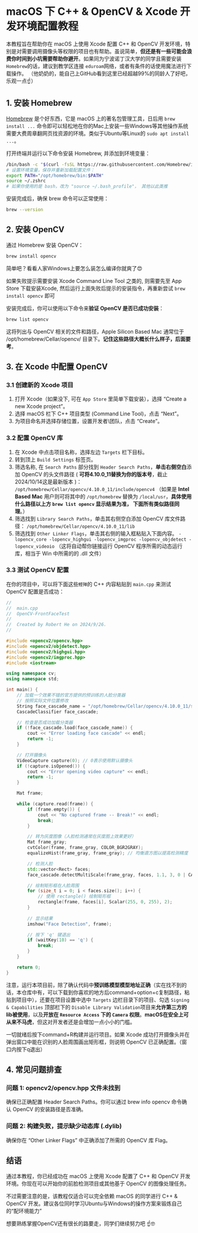 
<!--README.md-->
<!--OpenCV-FrontFaceTest-->
<!--Created by Robert He on 2024/10/13.-->

# macOS 下 C++ & OpenCV & Xcode 开发环境配置教程

本教程旨在帮助你在 macOS 上使用 Xcode 配置 C++ 和 OpenCV 开发环境，特别是对需要调用摄像头等权限的项目也有帮助。虽说简单，**但还是有一些可能会浪费你时间到小坑需要帮助你避开**。如果同为宁波诺丁汉大学的同学且需要安装 ```Homebrew```的话，建议到教学区连接 ```eduroam```网络，或者有条件的话使用魔法进行下载操作。
（他奶奶的，能自己上GitHub看到这里已经超越99%的同龄人了好吧，乐观一点☝️）

## 1. 安装 Homebrew

[Homebrew](https://brew.sh/) 是个好东西，它是 macOS 上的著名包管理工具，日后用 ```brew install ...``` 命令即可以轻松地在你的Mac上安装一些Windows等其他操作系统需要大费周章翻网页找资源的环境。类似于Ubuntu等Linux的 ```sudo apt install ...```。

打开终端并运行以下命令安装 Homebrew, 并添加到环境变量：

```zsh
/bin/bash -c "$(curl -fsSL https://raw.githubusercontent.com/Homebrew/install/HEAD/install.sh)"
# 设置环境变量，保存并重新加载配置文件：
export PATH="/opt/homebrew/bin:$PATH"
source ~/.zshrc
# 如果你使用的是 bash，改为 "source ~/.bash_profile"， 其他以此类推
```

安装完成后，确保 brew 命令可以正常使用：

```zsh
brew --version
```

## 2. 安装 OpenCV

通过 Homebrew 安装 OpenCV：

```zsh
brew install opencv
```

简单吧？看看人家Windows上要怎么装怎么编译你就爽了😍

如果失败提示需要安装 Xcode Command Line Tool 之类的, 则需要先至 App Store 下载安装Xcode, 然后运行上面失败后提示的安装指令，再重新尝试 ```brew install opencv``` 即可

安装完成后，你可以使用以下命令来**验证 OpenCV 是否已成功安装**：

```zsh
brew list opencv
```

这将列出与 OpenCV 相关的文件和路径，Apple Silicon Based Mac 通常位于 /opt/homebrew/Cellar/opencv/ 目录下。**记住这些路径大概长什么样子，后面要考**。

## 3. 在 Xcode 中配置 OpenCV

### 3.1 创建新的 Xcode 项目

 1. 打开 Xcode（如果没下, 可在 ```App Store``` 里简单下载安装），选择 “Create a new Xcode project”。
 2. 选择 macOS 栏下 C++ 项目类型 (Command Line Tool)，点击 “Next”。
 3. 为项目命名并选择存储位置，设置开发者\团队，点击 “Create”。

### 3.2 配置 OpenCV 库

1. 在 Xcode 中点击项目名称，选择左边 ```Targets``` 栏下目标。
2. 转到顶上 ```Build Settings``` 标签页。
3. 筛选名称, 在 ```Search Paths``` 部分找到 ```Header Search Paths```，**单击右侧空白**添加 OpenCV 的头文件路径 ( **可将4.10.0_11替换为你的版本号**，截止2024/10/14这是最新版本 )： ```/opt/homebrew/Cellar/opencv/4.10.0_11/include/opencv4```
   （如果是 **Intel Based Mac** 用户则可将其中的 ```/opt/homebrew``` 替换为 ```/local/usr```，**具体使用什么路径以上方 ```brew list opencv``` 显示结果为准， 下面所有类似路径同理**。）
4. 筛选找到 ```Library Search Paths```，单击其右侧空白添加 OpenCV 库文件路径： ```/opt/homebrew/Cellar/opencv/4.10.0_11/lib```
5. 筛选找到 ```Other Linker Flags```，单击其右侧的输入框粘贴入下面内容。
   ```-lopencv_core -lopencv_highgui -lopencv_imgproc -lopencv_objdetect -lopencv_videoio```
   （这将自动帮你链接运行 OpenCV 程序所需的动态运行库，相当于 Win 中所需的的 .dll 文件）

### 3.3 测试 OpenCV 配置

在你的项目中，可以将下面这些```鲣殚```的 C++ 内容粘贴到 ```main.cpp``` 来测试 OpenCV 配置是否成功：

```C++
//
//  main.cpp
//  OpenCV-FrontFaceTest
//
//  Created by Robert He on 2024/9/26.
//

#include <opencv2/opencv.hpp>
#include <opencv2/objdetect.hpp>
#include <opencv2/highgui.hpp>
#include <opencv2/imgproc.hpp>
#include <iostream>

using namespace cv;
using namespace std;

int main() {
    // 加载一个效果不错的官方提供的预训练的人脸分类器
    // 按照实际文件位置修改
    String face_cascade_name = "/opt/homebrew/Cellar/opencv/4.10.0_11/share/opencv4/haarcascades/haarcascade_frontalface_alt.xml";
    CascadeClassifier face_cascade;

    // 检查是否成功加载分类器
    if (!face_cascade.load(face_cascade_name)) {
        cout << "Error loading face cascade" << endl;
        return -1;
    }

    // 打开摄像头
    VideoCapture capture(0); // 0表示使用默认摄像头
    if (!capture.isOpened()) {
        cout << "Error opening video capture" << endl;
        return -1;
    }

    Mat frame;

    while (capture.read(frame)) {
        if (frame.empty()) {
            cout << "No captured frame -- Break!" << endl;
            break;
        }

        // 转为灰度图像（人脸检测通常在灰度图上效果更好）
        Mat frame_gray;
        cvtColor(frame, frame_gray, COLOR_BGR2GRAY);
        equalizeHist(frame_gray, frame_gray); // 均衡直方图以提高检测精度

        // 检测人脸
        std::vector<Rect> faces;
        face_cascade.detectMultiScale(frame_gray, faces, 1.1, 3, 0 | CASCADE_SCALE_IMAGE, Size(30, 30));

        // 绘制矩形框在人脸周围
        for (size_t i = 0; i < faces.size(); i++) {
            // 使用 rectangle() 绘制矩形框
            rectangle(frame, faces[i], Scalar(255, 0, 255), 2);
        }
        
        // 显示结果
        imshow("Face Detection", frame);

        // 按下 'q' 键退出
        if (waitKey(10) == 'q') {
            break;
        }
    }

    return 0;
}

```

注意，运行本项目前，除了确认代码中**预训练模型模型地址正确**（实在找不到的话，本仓库中有，可以下载到你喜欢的地方后command+option+c复制路径，粘贴到项目中），还要在项目设置中选中 ```Targets``` 边栏目录下的项目、勾选 ```Signing & Capabilities``` 顶部栏下的 ```Disable Library Validation```项目来**允许第三方的lib被使用**，以及**开放在 ```Resource Access``` 下的 ```Camera``` 权限**。**macOS在安全上可从来不马虎**，但这对开发者还是会增加一点小小的门槛。

一切就绪后按下command+R构建并运行项目。如果 Xcode 成功打开摄像头并在弹出窗口中能在识别的人脸周围画出矩形框，则说明 OpenCV 已正确配置。（窗口内按下q退出）

## 4. 常见问题排查

### 问题 1: opencv2/opencv.hpp 文件未找到

确保已正确配置 Header Search Paths。你可以通过 brew info opencv 命令确认 OpenCV 的安装路径是否准确。

### 问题 2: 构建失败，提示缺少动态库 (.dylib)

确保你在 “Other Linker Flags” 中正确添加了所需的 OpenCV 库 Flag。

## 结语

通过本教程，你已经成功在 macOS 上使用 Xcode 配置了 C++ 和 OpenCV 开发环境。你现在可以开始你的前脸检测项目或其他基于 OpenCV 的图像处理任务。

不过需要注意的是，该教程仅适合可以完全依赖 macOS 的同学进行 C++ & OpenCV 开发。建议各位同时学习Ubuntu与Windows的操作方案来锻炼自己的“配环境能力”

想要熟练掌握OpenCV还有很长的路要走，同学们继续努力吧 ☝️🤓
